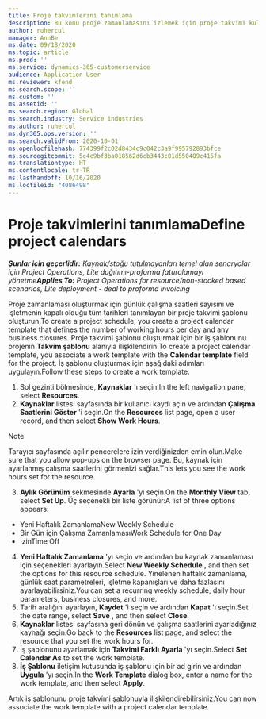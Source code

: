 ```yaml
---
title: Proje takvimlerini tanımlama
description: Bu konu proje zamanlamasını izlemek için proje takvimi kullanma hakkında bilgi sağlar.
author: ruhercul
manager: AnnBe
ms.date: 09/18/2020
ms.topic: article
ms.prod: ''
ms.service: dynamics-365-customerservice
audience: Application User
ms.reviewer: kfend
ms.search.scope: ''
ms.custom: ''
ms.assetid: ''
ms.search.region: Global
ms.search.industry: Service industries
ms.author: ruhercul
ms.dyn365.ops.version: ''
ms.search.validFrom: 2020-10-01
ms.openlocfilehash: 774399f2c02d8434c9c042c3a9f995792893bfce
ms.sourcegitcommit: 5c4c9bf3ba018562d6cb3443c01d550489c415fa
ms.translationtype: HT
ms.contentlocale: tr-TR
ms.lasthandoff: 10/16/2020
ms.locfileid: "4086498"
---
```

# <a name="define-project-calendars"></a><span data-ttu-id="1deda-103">Proje takvimlerini tanımlama</span><span class="sxs-lookup"><span data-stu-id="1deda-103">Define project calendars</span></span>

<span data-ttu-id="1deda-104">_**Şunlar için geçerlidir:** Kaynak/stoğu tutulmayanları temel alan senaryolar için Project Operations, Lite dağıtımı-proforma faturalamayı yönetme_</span><span class="sxs-lookup"><span data-stu-id="1deda-104">_**Applies To:** Project Operations for resource/non-stocked based scenarios, Lite deployment - deal to proforma invoicing_</span></span>

<span data-ttu-id="1deda-105">Proje zamanlaması oluşturmak için günlük çalışma saatleri sayısını ve işletmenin kapalı olduğu tüm tarihleri tanımlayan bir proje takvimi şablonu oluşturun.</span><span class="sxs-lookup"><span data-stu-id="1deda-105">To create a project schedule, you create a project calendar template that defines the number of working hours per day and any business closures.</span></span> <span data-ttu-id="1deda-106">Proje takvimi şablonu oluşturmak için bir iş şablonunu projenin **Takvim şablonu** alanıyla ilişkilendirin.</span><span class="sxs-lookup"><span data-stu-id="1deda-106">To create a project calendar template, you associate a work template with the **Calendar template** field for the project.</span></span> <span data-ttu-id="1deda-107">İş şablonu oluşturmak için aşağıdaki adımları uygulayın.</span><span class="sxs-lookup"><span data-stu-id="1deda-107">Follow these steps to create a work template.</span></span>

1. <span data-ttu-id="1deda-108">Sol gezinti bölmesinde, **Kaynaklar** 'ı seçin.</span><span class="sxs-lookup"><span data-stu-id="1deda-108">In the left navigation pane, select **Resources**.</span></span> 
2. <span data-ttu-id="1deda-109">**Kaynaklar** listesi sayfasında bir kullanıcı kaydı açın ve ardından **Çalışma Saatlerini Göster** 'i seçin.</span><span class="sxs-lookup"><span data-stu-id="1deda-109">On the **Resources** list page, open a user record, and then select **Show Work Hours**.</span></span>

  > [!NOTE]
  > <span data-ttu-id="1deda-110">Tarayıcı sayfasında açılır pencerelere izin verdiğinizden emin olun.</span><span class="sxs-lookup"><span data-stu-id="1deda-110">Make sure that you allow pop-ups on the browser page.</span></span> <span data-ttu-id="1deda-111">Bu, kaynak için ayarlanmış çalışma saatlerini görmenizi sağlar.</span><span class="sxs-lookup"><span data-stu-id="1deda-111">This lets you see the work hours set for the resource.</span></span>
  
3. <span data-ttu-id="1deda-112">**Aylık Görünüm** sekmesinde **Ayarla** 'yı seçin.</span><span class="sxs-lookup"><span data-stu-id="1deda-112">On the **Monthly View** tab, select **Set Up**.</span></span> <span data-ttu-id="1deda-113">Üç seçenekli bir liste görünür:</span><span class="sxs-lookup"><span data-stu-id="1deda-113">A list of three options appears:</span></span> 

  - <span data-ttu-id="1deda-114">Yeni Haftalık Zamanlama</span><span class="sxs-lookup"><span data-stu-id="1deda-114">New Weekly Schedule</span></span>
  - <span data-ttu-id="1deda-115">Bir Gün için Çalışma Zamanlaması</span><span class="sxs-lookup"><span data-stu-id="1deda-115">Work Schedule for One Day</span></span>
  - <span data-ttu-id="1deda-116">İzin</span><span class="sxs-lookup"><span data-stu-id="1deda-116">Time Off</span></span>

4. <span data-ttu-id="1deda-117">**Yeni Haftalık Zamanlama** 'yı seçin ve ardından bu kaynak zamanlaması için seçenekleri ayarlayın.</span><span class="sxs-lookup"><span data-stu-id="1deda-117">Select **New Weekly Schedule** , and then set the options for this resource schedule.</span></span> <span data-ttu-id="1deda-118">Yinelenen haftalık zamanlama, günlük saat parametreleri, işletme kapanışları ve daha fazlasını ayarlayabilirsiniz.</span><span class="sxs-lookup"><span data-stu-id="1deda-118">You can set a recurring weekly schedule, daily hour parameters, business closures, and more.</span></span>
5. <span data-ttu-id="1deda-119">Tarih aralığını ayarlayın, **Kaydet** 'i seçin ve ardından **Kapat** 'ı seçin.</span><span class="sxs-lookup"><span data-stu-id="1deda-119">Set the date range, select **Save** , and then select **Close**.</span></span> 
6. <span data-ttu-id="1deda-120">**Kaynaklar** listesi sayfasına geri dönün ve çalışma saatlerini ayarladığınız kaynağı seçin.</span><span class="sxs-lookup"><span data-stu-id="1deda-120">Go back to the **Resources** list page, and select the resource that you set the work hours for.</span></span> 
7. <span data-ttu-id="1deda-121">İş şablonunu ayarlamak için **Takvimi Farklı Ayarla** 'yı seçin.</span><span class="sxs-lookup"><span data-stu-id="1deda-121">Select **Set Calendar As** to set the work template.</span></span> 
8. <span data-ttu-id="1deda-122">**İş Şablonu** iletişim kutusunda iş şablonu için bir ad girin ve ardından **Uygula** 'yı seçin.</span><span class="sxs-lookup"><span data-stu-id="1deda-122">In the **Work Template** dialog box, enter a name for the work template, and then select **Apply**.</span></span> 

<span data-ttu-id="1deda-123">Artık iş şablonunu proje takvimi şablonuyla ilişkilendirebilirsiniz.</span><span class="sxs-lookup"><span data-stu-id="1deda-123">You can now associate the work template with a project calendar template.</span></span>
